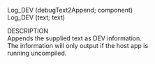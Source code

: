 ﻿   Log_DEV (debugText2Append; component)     Log_DEV (text; text)          DESCRIPTION       Appends the supplied text as DEV information.       The information will only output if the host app is       running uncompiled.      